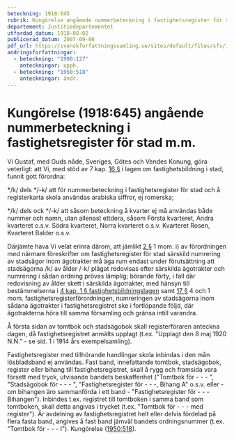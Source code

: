 ```yaml
---
beteckning: 1918:645
rubrik: Kungörelse angående nummerbeteckning i fastighetsregister för stad m.m.
departement: Justitiedepartementet
utfardad_datum: 1918-08-02
publicerad_datum: 2007-09-06
pdf_url: https://svenskforfattningssamling.se/sites/default/files/sfs/1918-08/SFS1918-645.pdf
andringsforfattningar:
  - beteckning: "1990:127"
    anteckningar: upph.
  - beteckning: "1950:518"
    anteckningar: ändr.
---
```


# Kungörelse (1918:645) angående nummerbeteckning i fastighetsregister för stad m.m.

Vi Gustaf, med Guds nåde, Sveriges, Götes och Vendes Konung, göra veterligt: att Vi, med stöd av 7 kap. [16 §](#kap7.16) i lagen om fastighetsbildning i stad, funnit gott förordna:

*/k/ dels */-k/  att för nummerbeteckning i fastighetsregister för stad och å registerkarta skola användas arabiska siffror, ej romerska;

*/k/ dels ock */-k/ att såsom beteckning å kvarter ej må användas både nummer och namn, utan allenast ettdera, såsom Första kvarteret, Andra kvarteret o.s.v. Södra kvarteret, Norra kvarteret o.s.v. Kvarteret Rosen, Kvarteret Balder o.s.v.

Därjämte hava Vi velat erinra därom, att jämlikt [2 §](#2) 1 mom. i) av förordningen med närmare föreskrifter om fastighetsregister för stad särskild numrering av stadsägor inom ägotrakter må äga rum endast under förutsättning att stadsägorna /k/ av ålder /-k/ plägat redovisas efter särskilda ägotrakter och numrering i sådan ordning prövas lämplig; börande förty, i fall där redovisning av ålder skett i särskilda ägotrakter, med hänsyn till bestämmelserna i [4 kap. 1 § fastighetsbildningslagen](https://selex.se/eli/sfs/1970/988#kap4.1) samt [17 §](#17) 4 och 1 mom. fastighetsregisterförordningen, numreringen av stadsägorna inom sådana ägotrakter i fastighetsregistret ske i fortlöpande följd, där ägotrakterna höra till samma församling och gränsa intill varandra.

Å första sidan av tomtbok och stadsägobok skall registerföraren anteckna dagen, då fastighetsregistret anmälts upplagt (t.ex. "Upplagt den 8 maj 1920 N.N." - se sid. 1 i 1914 års exempelsamling).

Fastighetsregister med tillhörande handlingar skola inbindas i den mån lösbladsband ej användas. Fast band, innefattande tomtbok, stadsägobok, register eller bihang till fastighetsregistret, skall å rygg och framsida vara försett med tryck, utvisande bandets beskaffenhet ("Tomtbok för - - - ", "Stadsägobok för - - - ", "Fastighetsregister för - - -, Bihang A" o.s.v. eller - om bihangen äro sammanförda i ett band - "Fastighetsregister för - - - Bihangen"). Inbindes t.ex. registret till tomtboken i samma band som tomtboken, skall detta angivas i trycket (t.ex. "Tomtbok för - - - med register"). Är avdelning av fastighetsregistret helt eller delvis fördelad på flera fasta band, angives å fast band jämväl bandets ordningsnummer (t.ex. "Tomtbok för - - - I"). Kungörelse ([1950:518](https://selex.se/eli/sfs/1950/518)).